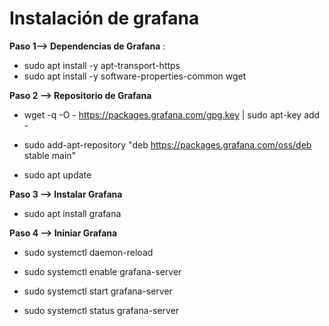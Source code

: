 # Instalación de grafana

**Paso 1--> Dependencias de Grafana** :

 
 - sudo apt install -y apt-transport-https
 - sudo apt install -y software-properties-common wget


**Paso 2 --> Repositorio de Grafana**
- wget -q -O - https://packages.grafana.com/gpg.key | sudo apt-key add -

- sudo add-apt-repository "deb https://packages.grafana.com/oss/deb stable main"

- sudo apt update

**Paso 3 --> Instalar Grafana**
- sudo apt install grafana

**Paso 4 --> Ininiar Grafana**
- sudo systemctl daemon-reload

- sudo systemctl enable grafana-server

- sudo systemctl start grafana-server

- sudo systemctl status grafana-server